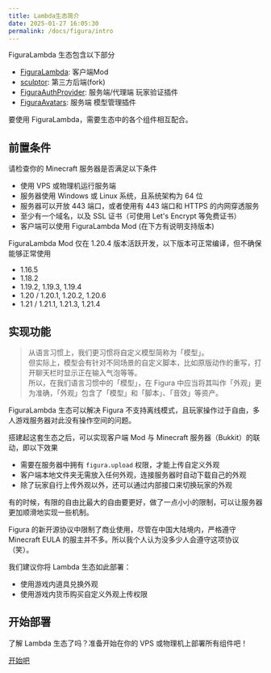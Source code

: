```yaml
---
title: Lambda生态简介
date: 2025-01-27 16:05:30
permalink: /docs/figura/intro
---
```


FiguraLambda 生态包含以下部分
+ [FiguraLambda](https://github.com/MrXiaoM/FiguraLambda): 客户端Mod
+ [sculptor](https://github.com/MrXiaoM/sculptor): 第三方后端(fork)
+ [FiguraAuthProvider](https://github.com/MrXiaoM/FiguraAuthProvider): 服务端/代理端 玩家验证插件
+ [FiguraAvatars](https://github.com/MrXiaoM/FiguraAvatars): 服务端 模型管理插件

要使用 FiguraLambda，需要生态中的各个组件相互配合。

## 前置条件

请检查你的 Minecraft 服务器是否满足以下条件
+ 使用 VPS 或物理机运行服务端
+ 服务器使用 Windows 或 Linux 系统，且系统架构为 64 位
+ 服务器可以开放 443 端口，或者使用有 443 端口和 HTTPS 的内网穿透服务
+ 至少有一个域名，以及 SSL 证书（可使用 Let's Encrypt 等免费证书）
+ 客户端可以使用 FiguraLambda Mod (在下方有说明支持版本)

FiguraLambda Mod 仅在 1.20.4 版本活跃开发，以下版本可正常编译，但不确保能够正常使用
+ 1.16.5
+ 1.18.2
+ 1.19.2, 1.19.3, 1.19.4
+ 1.20 / 1.20.1, 1.20.2, 1.20.6
+ 1.21 / 1.21.1, 1.21.3, 1.21.4

## 实现功能

> 从语言习惯上，我们更习惯将自定义模型简称为「模型」。  
> 但实际上，模型会有针对不同场景的自定义脚本，比如原版动作的重写，打开聊天栏时显示正在输入气泡等等。  
> 所以，在我们语言习惯中的「模型」，在 Figura 中应当将其叫作「外观」更为准确，「外观」包含了「模型」和「脚本」、「音效」等资产。

FiguraLambda 生态可以解决 Figura 不支持离线模式，且玩家操作过于自由，多人游戏服务器对此没有操作空间的问题。

搭建起这套生态之后，可以实现客户端 Mod 与 Minecraft 服务器（Bukkit）的联动，即以下效果
+ 需要在服务器中拥有 `figura.upload` 权限，才能上传自定义外观
+ 客户端本地文件夹无需放入任何外观，连接服务器时自动下载自己的外观
+ 除了玩家自行上传外观以外，还可以通过内部接口来切换玩家的外观

有的时候，有限的自由比最大的自由要更好，做了一点小小的限制，可以让服务器更加顺滑地实现一些机制。

Figura 的新开源协议中限制了商业使用，尽管在中国大陆境内，严格遵守 Minecraft EULA 的服主并不多。所以我个人认为没多少人会遵守这项协议（笑）。

我们建议你将 Lambda 生态如此部署：
+ 使用游戏内道具兑换外观
+ 使用游戏内货币购买自定义外观上传权限

## 开始部署

了解 Lambda 生态了吗？准备开始在你的 VPS 或物理机上部署所有组件吧！

[开始吧](/docs/figura/install)
